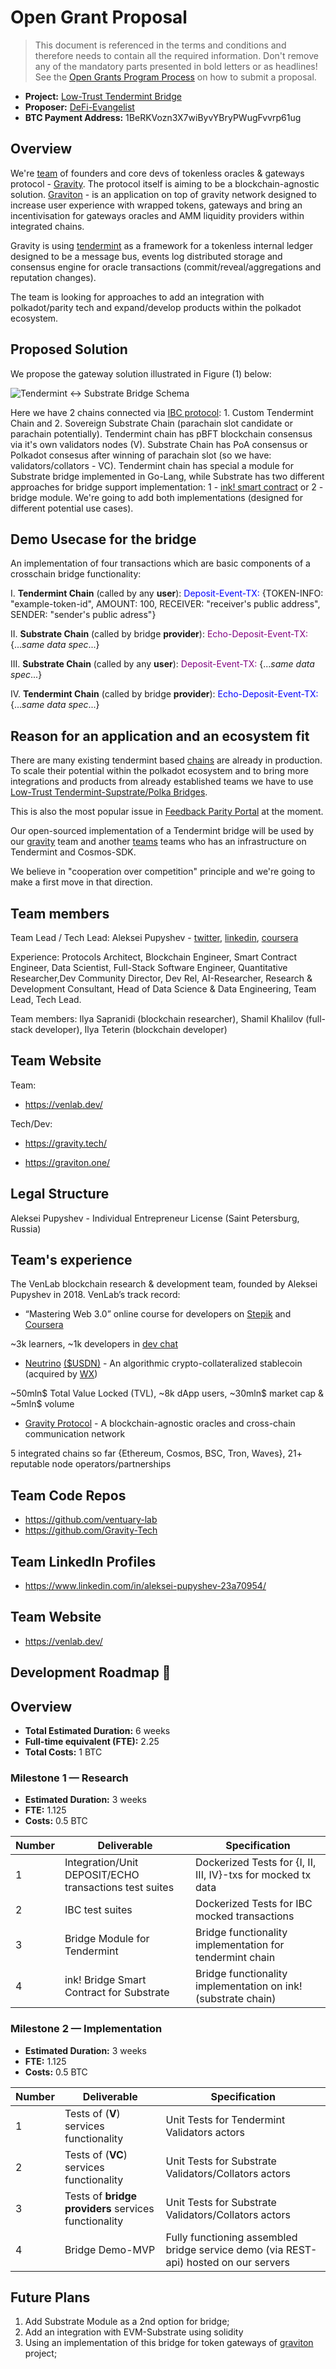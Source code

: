 # Open Grant Proposal

> This document is referenced in the terms and conditions and therefore needs to contain all the required information. Don't remove any of the mandatory parts presented in bold letters or as headlines! See the [Open Grants Program Process](https://github.com/w3f/Open-Grants-Program/blob/master/README_2.md) on how to submit a proposal.

* **Project:** [Low-Trust Tendermint Bridge](https://feedback.parity.io/b/substrate-feedback-board/low-trust-tendermint-bridge/)
* **Proposer:** [DeFi-Evangelist](https://github.com/DeFi-Evangelist)
* **BTC Payment Address:** 1BeRKVozn3X7wiByvYBryPWugFvvrp61ug

## Overview
  
We're [team](https://venlab.dev/) of founders and core devs of tokenless oracles & gateways protocol - [Gravity](https://gravity.tech/). The protocol itself is aiming to be a blockchain-agnostic solution. [Graviton](https://graviton.one/) - is an application on top of gravity network designed to increase user experience with wrapped tokens, gateways and bring an incentivisation for gateways oracles and AMM liquidity providers within integrated chains.

Gravity is using [tendermint](https://tendermint.com/) as a framework for a tokenless internal ledger designed to be a message bus, events log distributed storage and consensus engine for oracle transactions (commit/reveal/aggregations and reputation changes).

The team is looking for approaches to add an integration with polkadot/parity tech and expand/develop products within the polkadot ecosystem.

## Proposed Solution

We propose the gateway solution illustrated in Figure (1) below:

![Tendermint <-> Substrate Bridge Schema](https://raw.githubusercontent.com/ventuary-lab/images/master/polkadot/Tendermint-Substrate-Bridge-long.png)

Here we have 2 chains connected via [IBC protocol](https://docs.cosmos.network/v0.40/ibc/overview.html): 1. Custom Tendermint Chain and 2. Sovereign Substrate Chain (parachain slot candidate or parachain potentially). Tendermint chain has pBFT blockchain consensus via it's own validators nodes (V). Substrate Chain has PoA consensus or Polkadot consesus after winning of parachain slot (so we have: validators/collators - VC). Tendermint chain has special a module for Substrate bridge implemented in Go-Lang, while Substrate has two different approaches for bridge support implementation: 1 - [ink! smart contract](https://substrate.dev/docs/en/knowledgebase/smart-contracts/) or 2 - bridge module. We're going to add both implementations (designed for different potential use cases).

## Demo Usecase for the bridge

An implementation of four transactions which are basic components of a crosschain bridge functionality:

I. <b>Tendermint Chain</b> (called by any <b>user</b>): <span style="color:blue"> Deposit-Event-TX: </span> {TOKEN-INFO: "example-token-id", AMOUNT: 100, RECEIVER: "receiver's public address", SENDER: "sender's public adress"}

II. <b>Substrate Chain</b> (called by bridge <b>provider</b>): <span style="color:purple"> Echo-Deposit-Event-TX: </span> {..._same data spec_...}

III. <b>Substrate Chain</b> (called by any <b>user</b>): <span style="color:purple"> Deposit-Event-TX: </span> {..._same data spec_...}

IV. <b>Tendermint Chain</b> (called by bridge <b>provider</b>): <span style="color:blue"> Echo-Deposit-Event-TX: </span> {..._same data spec_...}




## Reason for an application and an ecosystem fit
There are many existing tendermint based [chains](https://cosmos.network/ecosystem) are already in production. To scale their potential within the polkadot ecosystem and to bring more integrations and products from already established teams we have to use [Low-Trust Tendermint-Supstrate/Polka Bridges](https://feedback.parity.io/b/substrate-feedback-board/low-trust-tendermint-bridge/).

This is also the most popular issue in [Feedback Parity Portal](https://feedback.parity.io/b/substrate-feedback-board/low-trust-tendermint-bridge/) at the moment.

Our open-sourced implementation of a Tendermint bridge will be used by our [gravity](https://gravity.tech/) team and another [teams](https://cosmos.network/ecosystem) teams who has an infrastructure on Tendermint and Cosmos-SDK.

We believe in "cooperation over competition" principle and we're going to make a first move in that direction.

## Team members

Team Lead / Tech Lead:
Aleksei Pupyshev - [twitter](https://twitter.com/AlekseiPupyshev), [linkedin](https://www.linkedin.com/in/aleksei-pupyshev-23a70954/), [coursera](https://www.coursera.org/instructor/fdfe7de8cd69d39234e1b17bb4c76eb8)

Experience: Protocols Architect, Blockchain Engineer, Smart Contract Engineer, Data Scientist, Full-Stack Software Engineer, Quantitative Researcher,Dev Community Director, Dev Rel, AI-Researcher, Research & Development Consultant, Head of Data Science & Data Engineering, Team Lead, Tech Lead.

Team members:
Ilya Sapranidi (blockchain researcher), Shamil Khalilov (full-stack developer), Ilya Teterin (blockchain developer)

## Team Website	
Team:
* https://venlab.dev/

Tech/Dev:
* https://gravity.tech/

* https://graviton.one/

## Legal Structure 
Aleksei Pupyshev - Individual Entrepreneur License (Saint Petersburg, Russia)

## Team's experience
The VenLab blockchain research & development team, founded by Aleksei Pupyshev in 2018. VenLab’s track record:

* “Mastering Web 3.0” online course for developers on [Stepik](https://stepik.org/course/54415/promo) and [Coursera](https://www.coursera.org/learn/mastering-web3-waves?#instructors)

~3k learners, ~1k developers in [dev chat](https://t.me/waves_ride_dapps_dev)

* [Neutrino](https://neutrino.at/) [($USDN)](https://coinmarketcap.com/currencies/neutrino-usd/) - An algorithmic crypto-collateralized stablecoin (acquired by [WX](https://waves.exchange/))

~50mln$ Total Value Locked (TVL), ~8k dApp users, ~30mln$ market cap & ~5mln$ volume

* [Gravity Protocol](https://medium.com/gravity-protocol) - A blockchain-agnostic oracles and cross-chain communication network

5 integrated chains so far {Ethereum, Cosmos, BSC, Tron, Waves}, 21+ reputable node operators/partnerships


## Team Code Repos
* https://github.com/ventuary-lab
* https://github.com/Gravity-Tech

## Team LinkedIn Profiles
* https://www.linkedin.com/in/aleksei-pupyshev-23a70954/

## Team Website
* https://venlab.dev/

## Development Roadmap :nut_and_bolt: 

## Overview
* **Total Estimated Duration:** 6 weeks
* **Full-time equivalent (FTE):** 2.25
* **Total Costs:** 1 BTC

### Milestone 1 — Research
* **Estimated Duration:** 3 weeks
* **FTE:**  1.125
* **Costs:** 0.5 BTC

| Number | Deliverable | Specification |
| ------------- | ------------- | ------------- |
| 1 |  Integration/Unit DEPOSIT/ECHO transactions test suites | Dockerized Tests for {I, II, III, IV}-txs  for mocked tx data|
| 2 |  IBC test suites | Dockerized Tests for IBC mocked transactions |
| 3 |  Bridge Module for Tendermint | Bridge functionality implementation for tendermint chain |
| 4 |  ink! Bridge Smart Contract for Substrate | Bridge functionality implementation on ink! (substrate chain)|

### Milestone 2 — Implementation
* **Estimated Duration:** 3 weeks
* **FTE:**  1.125
* **Costs:** 0.5 BTC

| Number | Deliverable | Specification |
| ------------- | ------------- | ------------- |
| 1 | Tests of (<b>V</b>) services functionality | Unit Tests for Tendermint Validators actors |
| 2 | Tests of (<b>VC</b>) services functionality | Unit Tests for Substrate Validators/Collators actors |
| 3 | Tests of <b>bridge providers</b> services functionality | Unit Tests for Substrate Validators/Collators actors |
| 4 | Bridge Demo-MVP | Fully functioning assembled bridge service demo (via REST-api) hosted on our servers|


## Future Plans
1) Add Substrate Module as a 2nd option for bridge;
2) Add an integration with EVM-Substrate using solidity
3) Using an implementation of this bridge for token gateways of [graviton](https://graviton.one/) project;